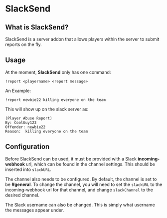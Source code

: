 # SlackSend

## What is SlackSend?
SlackSend is a server addon that allows players within the server to submit reports on the fly.

## Usage
At the moment, **SlackSend** only has one command:
```
!report <playername> <report message>
```

An Example:
```
!report newbie22 killing everyone on the team
```
This will show up on the slack server as:
```
(Player Abuse Report)
By: CoolGuy123
Offender: newbie22
Reason:  killing everyone on the team
```
## Configuration
Before SlackSend can be used, it must be provided with a Slack **incoming-webhook** url, which can be found in the channel settings. This should be inserted into ```slackURL```.

The channel also needs to be configured. By default, the channel is set to be **#general**. To change the channel, you will need to set the ```slackURL``` to the incoming-webhook url for that channel, and change ```slackChannel``` to the desired channel.

The Slack username can also be changed. This is simply what username the messages appear under.

